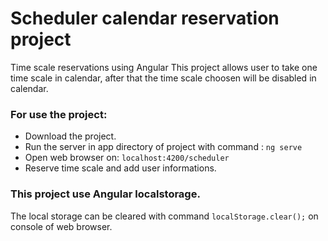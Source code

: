 # Scheduler calendar reservation project
Time scale reservations using Angular
This project allows user to take one time scale in calendar, after that the time scale choosen will be disabled in calendar.
### For use the project:
- Download the project.
- Run the server in app directory of project with command : `ng serve`
- Open web browser on: `localhost:4200/scheduler`
- Reserve time scale and add user informations.

### This project use Angular localstorage.
The local storage can be cleared with command `localStorage.clear();` on console of web browser.
